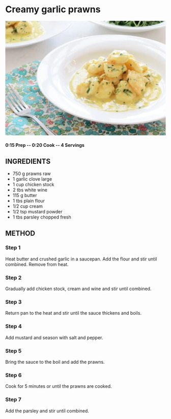 # Creamy garlic prawns
![](https://raw.githubusercontent.com/fuzzwah/recipes/master/pics/Creamy_garlic_prawns.jpg)
#### 0:15 Prep -- 0:20 Cook -- 4 Servings
## INGREDIENTS
* 750 g prawns raw
* 1 garlic clove large
* 1 cup chicken stock
* 2 tbs white wine
* 115 g butter
* 1 tbs plain flour
* 1/2 cup cream
* 1/2 tsp mustard powder
* 1 tbs parsley chopped fresh
## METHOD
### Step 1
Heat butter and crushed garlic in a saucepan. Add the flour and stir until combined. Remove from heat.
### Step 2
Gradually add chicken stock, cream and wine and stir until combined.
### Step 3
Return pan to the heat and stir until the sauce thickens and boils.
### Step 4
Add mustard and season with salt and pepper.
### Step 5
Bring the sauce to the boil and add the prawns.
### Step 6
Cook for 5 minutes or until the prawns are cooked.
### Step 7
Add the parsley and stir until combined.